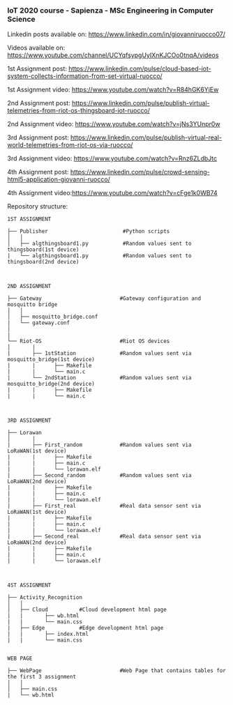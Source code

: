 ### IoT 2020 course - Sapienza - MSc Engineering in Computer Science

Linkedin posts available on: https://www.linkedin.com/in/giovanniruocco07/

Videos available on: https://www.youtube.com/channel/UCYqfsypgUyIXnKJCOo0tnqA/videos

1st Assignment post: https://www.linkedin.com/pulse/cloud-based-iot-system-collects-information-from-set-virtual-ruocco/

1st Assignment video: https://www.youtube.com/watch?v=R84hGK6YjEw

2nd Assignment post: https://www.linkedin.com/pulse/publish-virtual-telemetries-from-riot-os-thingsboard-iot-ruocco/

2nd Assignment video: https://www.youtube.com/watch?v=jNs3YUnpr0w

3rd Assignment post: https://www.linkedin.com/pulse/publish-virtual-real-world-telemetries-from-riot-os-via-ruocco/

3rd Assignment video: https://www.youtube.com/watch?v=Rnz6ZLdbJtc

4th Assignment post: https://www.linkedin.com/pulse/crowd-sensing-html5-application-giovanni-ruocco/

4th Assignment video:https://www.youtube.com/watch?v=cFge1k0WB74


Repository structure:
```
1ST ASSIGNMENT

├── Publisher                        #Python scripts
│   │   
│   ├── algthingsboard1.py           #Random values sent to thingsboard(1st device)
|   └── algthingsboard1.py           #Random values sent to thingsboard(2nd device)



2ND ASSIGNMENT

├── Gateway                         #Gateway configuration and mosquitto bridge
│   │   
│   ├── mosquitto_bridge.conf
|   └── gateway.conf
│      
|
└── Riot-OS                         #Riot OS devices
│       |
|       ├── 1stStation              #Random values sent via mosquitto_bridge(1st device)
|       |      ├── Makefile
|       |      └── main.c
|       └── 2ndStation              #Random values sent via mosquitto_bridge(2nd device)
|       |      ├── Makefile
|       |      └── main.c



3RD ASSIGNMENT

├── Lorawan                           
│       |
|       ├── First_random            #Random values sent via LoRaWAN(1st device)
|       |      ├── Makefile
|       |      ├── main.c
|       |      └── lorawan.elf
|       ├── Second_random           #Random values sent via LoRaWAN(2nd device)
|       |      ├── Makefile
|       |      ├── main.c
|       |      └── lorawan.elf
|       ├── First_real              #Real data sensor sent via LoRaWAN(1st device)
|       |      ├── Makefile
|       |      ├── main.c
|       |      └── lorawan.elf
|       ├── Second_real             #Real data sensor sent via LoRaWAN(2nd device)
|       |      ├── Makefile
|       |      ├── main.c
|       |      └── lorawan.elf



4ST ASSIGNMENT

├── Activity_Recognition                       
│   │   
│   ├── Cloud          #Cloud development html page
|   |       ├── wb.html
|   |       └── main.css
|   ├── Edge           #Edge development html page
|   |       ├── index.html
|   |       └── main.css


WEB PAGE

├── WebPage                         #Web Page that contains tables for the first 3 assignment          
│   │   
│   ├── main.css          
|   └── wb.html           

```

